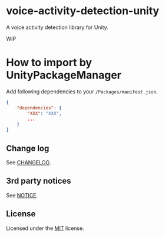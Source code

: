 # voice-activity-detection-unity
A voice activity detection library for Unity.

WIP

# How to import by UnityPackageManager

Add following dependencies to your `/Packages/manifest.json`.

```json
{
    "dependencies": {
        "XXX": "XXX",
        ...
    }
}
```

## Change log

See [CHANGELOG](./CHANGELOG.md).

## 3rd party notices

See [NOTICE](./NOTICE.md).

## License

Licensed under the [MIT](./LICENSE) license.
